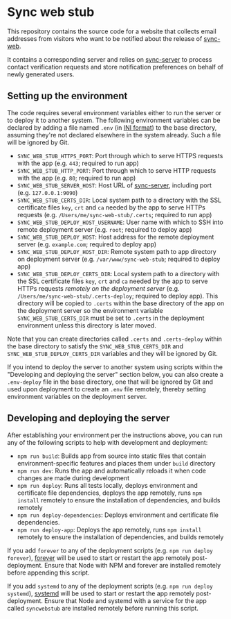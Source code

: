 # Sync web stub

This repository contains the source code for a website that collects email addresses from visitors who want to be notified about the release of [sync-web](https://github.com/asheville/sync-web).

It contains a corresponding server and relies on [sync-server](https://github.com/asheville/sync-server) to process contact verification requests and store notification preferences on behalf of newly generated users.

## Setting up the environment

The code requires several environment variables either to run the server or to deploy it to another system. The following environment variables can be declared by adding a file named `.env` (in [INI format](https://en.wikipedia.org/wiki/INI_file)) to the base directory, assuming they're not declared elsewhere in the system already. Such a file will be ignored by Git.

- `SYNC_WEB_STUB_HTTPS_PORT`: Port through which to serve HTTPS requests with the app (e.g. `443`; required to run app)
- `SYNC_WEB_STUB_HTTP_PORT`: Port through which to serve HTTP requests with the app (e.g. `80`; required to run app)
- `SYNC_WEB_STUB_SERVER_HOST`: Host URL of [sync-server](https://github.com/asheville/sync-server), including port (e.g. `127.0.0.1:9090`)
- `SYNC_WEB_STUB_CERTS_DIR`: Local system path to a directory with the SSL certificate files `key`, `crt` and `ca` needed by the app to serve HTTPs requests (e.g. `/Users/me/sync-web-stub/.certs`; required to run app)
- `SYNC_WEB_STUB_DEPLOY_HOST_USERNAME`: User name with which to SSH into remote deployment server (e.g. `root`; required to deploy app)
- `SYNC_WEB_STUB_DEPLOY_HOST`: Host address for the remote deployment server (e.g. `example.com`; required to deploy app)
- `SYNC_WEB_STUB_DEPLOY_HOST_DIR`: Remote system path to app directory on deployment server (e.g. `/var/www/sync-web-stub`; required to deploy app)
- `SYNC_WEB_STUB_DEPLOY_CERTS_DIR`: Local system path to a directory with the SSL certificate files `key`, `crt` and `ca` needed by the app to serve HTTPs requests *remotely on the deployment server* (e.g. `/Users/me/sync-web-stub/.certs-deploy`; required to deploy app). This directory will be copied to `.certs` within the base directory of the app on the deployment server so the environment variable `SYNC_WEB_STUB_CERTS_DIR` must be set to `.certs` in the deployment environment unless this directory is later moved.

Note that you can create directories called `.certs` and `.certs-deploy` within the base directory to satisfy the `SYNC_WEB_STUB_CERTS_DIR` and `SYNC_WEB_STUB_DEPLOY_CERTS_DIR` variables and they will be ignored by Git.

If you intend to deploy the server to another system using scripts within the "Developing and deploying the server" section below, you can also create a `.env-deploy` file in the base directory, one that will be ignored by Git and used upon deployment to create an `.env` file remotely, thereby setting environment variables on the deployment server.

## Developing and deploying the server

After establishing your environment per the instructions above, you can run any of the following scripts to help with development and deployment:

- `npm run build`: Builds app from source into static files that contain environment-specific features and places them under `build` directory
- `npm run dev`: Runs the app and automatically reloads it when code changes are made during development
- `npm run deploy`: Runs all tests locally, deploys environment and certificate file dependencies, deploys the app remotely, runs `npm install` remotely to ensure the installation of dependencies, and builds remotely
- `npm run deploy-dependencies`: Deploys environment and certificate file dependencies.
- `npm run deploy-app`: Deploys the app remotely, runs `npm install` remotely to ensure the installation of dependencies, and builds remotely

If you add `forever` to any of the deployment scripts (e.g. `npm run deploy forever`), [forever](https://github.com/foreverjs/forever) will be used to start or restart the app remotely post-deployment. Ensure that Node with NPM and forever are installed remotely before appending this script.

If you add `systemd` to any of the deployment scripts (e.g. `npm run deploy systemd`), [systemd](https://www.digitalocean.com/community/tutorials/systemd-essentials-working-with-services-units-and-the-journal) will be used to start or restart the app remotely post-deployment. Ensure that Node and systemd with a service for the app called `syncwebstub` are installed remotely before running this script.
